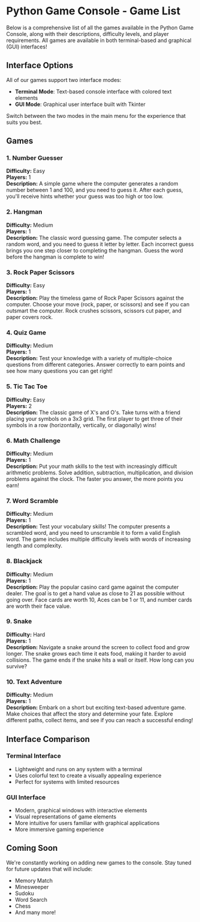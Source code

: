 # Python Game Console - Game List

Below is a comprehensive list of all the games available in the Python Game Console, along with their descriptions, difficulty levels, and player requirements. All games are available in both terminal-based and graphical (GUI) interfaces!

## Interface Options

All of our games support two interface modes:

- **Terminal Mode**: Text-based console interface with colored text elements
- **GUI Mode**: Graphical user interface built with Tkinter

Switch between the two modes in the main menu for the experience that suits you best.

## Games

### 1. Number Guesser
**Difficulty:** Easy  
**Players:** 1  
**Description:** A simple game where the computer generates a random number between 1 and 100, and you need to guess it. After each guess, you'll receive hints whether your guess was too high or too low.

### 2. Hangman
**Difficulty:** Medium  
**Players:** 1  
**Description:** The classic word guessing game. The computer selects a random word, and you need to guess it letter by letter. Each incorrect guess brings you one step closer to completing the hangman. Guess the word before the hangman is complete to win!

### 3. Rock Paper Scissors
**Difficulty:** Easy  
**Players:** 1  
**Description:** Play the timeless game of Rock Paper Scissors against the computer. Choose your move (rock, paper, or scissors) and see if you can outsmart the computer. Rock crushes scissors, scissors cut paper, and paper covers rock.

### 4. Quiz Game
**Difficulty:** Medium  
**Players:** 1  
**Description:** Test your knowledge with a variety of multiple-choice questions from different categories. Answer correctly to earn points and see how many questions you can get right!

### 5. Tic Tac Toe
**Difficulty:** Easy  
**Players:** 2  
**Description:** The classic game of X's and O's. Take turns with a friend placing your symbols on a 3x3 grid. The first player to get three of their symbols in a row (horizontally, vertically, or diagonally) wins!

### 6. Math Challenge
**Difficulty:** Medium  
**Players:** 1  
**Description:** Put your math skills to the test with increasingly difficult arithmetic problems. Solve addition, subtraction, multiplication, and division problems against the clock. The faster you answer, the more points you earn!

### 7. Word Scramble
**Difficulty:** Medium  
**Players:** 1  
**Description:** Test your vocabulary skills! The computer presents a scrambled word, and you need to unscramble it to form a valid English word. The game includes multiple difficulty levels with words of increasing length and complexity.

### 8. Blackjack
**Difficulty:** Medium  
**Players:** 1  
**Description:** Play the popular casino card game against the computer dealer. The goal is to get a hand value as close to 21 as possible without going over. Face cards are worth 10, Aces can be 1 or 11, and number cards are worth their face value.

### 9. Snake
**Difficulty:** Hard  
**Players:** 1  
**Description:** Navigate a snake around the screen to collect food and grow longer. The snake grows each time it eats food, making it harder to avoid collisions. The game ends if the snake hits a wall or itself. How long can you survive?

### 10. Text Adventure
**Difficulty:** Medium  
**Players:** 1  
**Description:** Embark on a short but exciting text-based adventure game. Make choices that affect the story and determine your fate. Explore different paths, collect items, and see if you can reach a successful ending!

## Interface Comparison

### Terminal Interface
- Lightweight and runs on any system with a terminal
- Uses colorful text to create a visually appealing experience
- Perfect for systems with limited resources

### GUI Interface
- Modern, graphical windows with interactive elements
- Visual representations of game elements
- More intuitive for users familiar with graphical applications
- More immersive gaming experience

## Coming Soon

We're constantly working on adding new games to the console. Stay tuned for future updates that will include:

- Memory Match
- Minesweeper
- Sudoku
- Word Search
- Chess
- And many more! 